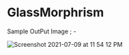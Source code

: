 # GlassMorphrism

Sample OutPut Image ; -

![Screenshot 2021-07-09 at 11 54 12 PM](https://user-images.githubusercontent.com/84556881/125121115-105a9e80-e111-11eb-9c2f-6aed77d89ce4.png)
